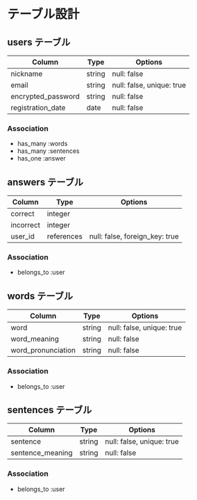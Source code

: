 # テーブル設計

## users テーブル

| Column             | Type    | Options                   |
| ------------------ | ------- | ------------------------- |
| nickname           | string  | null: false               |
| email              | string  | null: false, unique: true |
| encrypted_password | string  | null: false               |
| registration_date  | date    | null: false               |


### Association

- has_many :words
- has_many :sentences
- has_one :answer


## answers テーブル

| Column     | Type       | Options                         |
| ---------- | ---------- | ------------------------------- |
| correct    | integer    |                                 |
| incorrect  | integer    |                                 |
| user_id    | references | null: false, foreign_key: true  |

### Association

- belongs_to :user


## words テーブル

| Column             | Type    | Options                   |
| ------------------ | ------- | ------------------------- |
| word               | string  | null: false, unique: true |
| word_meaning       | string  | null: false               |
| word_pronunciation | string  | null: false               |

### Association

- belongs_to :user


## sentences テーブル

| Column                 | Type    | Options                   |
| ---------------------- | ------- | ------------------------- |
| sentence               | string  | null: false, unique: true |
| sentence_meaning       | string  | null: false               |

### Association

- belongs_to :user
